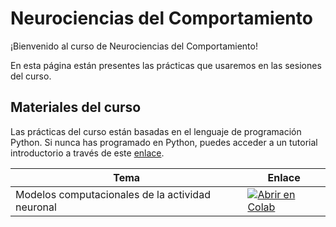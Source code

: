 # Neurociencias del Comportamiento

¡Bienvenido al curso de Neurociencias del Comportamiento!

En esta página están presentes las prácticas que usaremos en las sesiones del curso.

## Materiales del curso 

Las prácticas del curso están basadas en el lenguaje de programación Python. Si nunca has programado en Python, puedes acceder a un tutorial introductorio a través de este [enlace](https://colab.research.google.com/github/renatoparedes/EstadisticaYPsicologiaMatematica/blob/main/IntroaPython.ipynb).


| Tema  | Enlace | 
| ---- | ---- |
| Modelos computacionales de la actividad neuronal | [![Abrir en Colab](https://colab.research.google.com/assets/colab-badge.svg)](https://colab.research.google.com/github/renatoparedes/neurociencias-del-comportamiento/blob/main/BasesBiologicas/ModelosActividadNeuronal.ipynb)|
